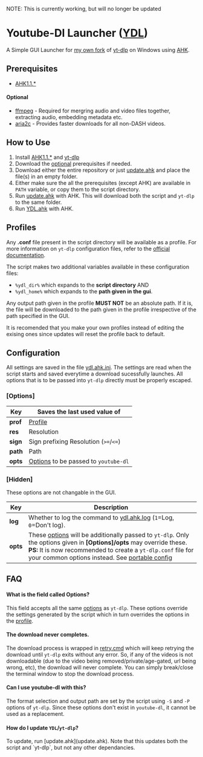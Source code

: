 NOTE: This is currently working, but will no longer be updated

# Youtube-Dl Launcher ([YDL](https://github.com/pukkandan/ydl#ydl))

A Simple GUI Launcher for [my own fork](https://github.com/yt-dlp/yt-dlp) of [yt-dlp](https://github.com/blackjack4494/yt-dlp) on Windows using [AHK](https://www.autohotkey.com).

## Prerequisites

* [AHK1.1.\*](https://www.autohotkey.com/download/)

#### Optional
* [ffmpeg](https://www.gyan.dev/ffmpeg/builds/) - Required for mergring audio and video files together, extracting audio, embedding metadata etc.
* [aria2c](https://github.com/aria2/aria2/releases) - Provides faster downloads for all non-DASH videos.

## How to Use

1. Install [AHK1.1.\*](https://www.autohotkey.com/download/) and [yt-dlp](https://github.com/yt-dlp/yt-dlp)
1. Download the [optional](#optional) prerequisites if needed.
1. Download either the entire repository or just [update.ahk](update.ahk) and place the file(s) in an empty folder.
1. Either make sure the all the prerequisites (except AHK) are available in `PATH` variable, or copy them to the script directory.
1. Run [update.ahk](update.ahk) with AHK. This will download both the script and `yt-dlp` to the same folder.
1. Run [YDL.ahk](ydl.ahk) with AHK.

## Profiles

Any **.conf** file present in the script directory will be available as a profile. For more information on `yt-dlp` configuration files, refer to the [official documentation](https://github.com/yt-dlp/yt-dlp#configuration). 

The script makes two additional variables available in these configuration files:
* `%ydl_dir%` which expands to the **script directory** AND
* `%ydl_home%` which expands to the **path given in the gui**.

Any output path given in the profile **MUST NOT** be an absolute path. If it is, the file will be downloaded to the path given in the profile irrespective of the path specified in the GUI.

It is recomended that you make your own profiles instead of editing the exising ones since updates will reset the profile back to default. <!--(This issue will be fixed in a later version)-->

## Configuration

All settings are saved in the file [ydl.ahk.ini](ydl.ahk.ini). The settings are read when the script starts and saved everytime a download sucessfully launches. All options that is to be passed into `yt-dlp` directly must be properly escaped.

### \[Options\]

Key | Saves the last used value of
------------ | -------------
**prof**|[Profile](#profiles)
**res**|Resolution
**sign**|Sign prefixing Resolution (`>=`/`<=`)
**path**|Path
**opts**|[Options](https://github.com/ytdl-org/youtube-dl#options) to be passed to `youtube-dl`


### \[Hidden\]

These options are not changable in the GUI.

Key | Description
------------ | -------------
**log**| Whether to log the command to [ydl.ahk.log](ydl.ahk.log) (`1`=Log, `0`=Don't log).
**opts**| These [options](https://github.com/yt-dlp/yt-dlp#options) will be additionally passed to `yt-dlp`. Only the options given in **\[Options\]/opts** may override these. **PS:** It is now recommended to create a `yt-dlp.conf` file for your common options instead. See [portable config](https://github.com/yt-dlp/yt-dlp#configuration)

## FAQ

#### What is the field called Options?

This field accepts all the same [options](https://github.com/yt-dlp/yt-dlp#options) as `yt-dlp`. These options override the settings generated by the script which in turn overrides the options in the [profile](#profiles).

#### The download never completes.

The download process is wrapped in [retry.cmd](retry.cmd) which will keep retrying the download until `yt-dlp` exits without any error. So, if any of the videos is not downloadable (due to the video being removed/private/age-gated, url being wrong, etc), the download will never complete. You can simply break/close the terminal window to stop the download process.

#### Can I use youtube-dl with this?

The format selection and output path are set by the script using `-S` and `-P` options of `yt-dlp`. Since these options don't exist in `youtube-dl`, it cannot be used as a replacement.

#### How do I update `YDL`/`yt-dlp`?

<!--There is no auto-update in the current version of `YDL`. -->To update, run [update.ahk](update.ahk). Note that this updates both the script and `yt-dlp`, but not any other dependancies.
